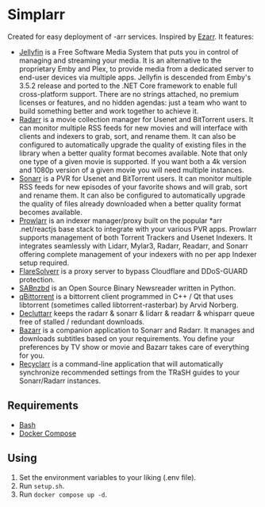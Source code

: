 # Simplarr

Created for easy deployment of -arr services. Inspired by [Ezarr](https://github.com/Luctia/ezarr). It features:
- [Jellyfin](https://jellyfin.org/) is a Free Software Media System that puts you in control of managing and streaming your media. It is an alternative to the proprietary Emby and Plex, to provide media from a dedicated server to end-user devices via multiple apps. Jellyfin is descended from Emby's 3.5.2 release and ported to the .NET Core framework to enable full cross-platform support. There are no strings attached, no premium licenses or features, and no hidden agendas: just a team who want to build something better and work together to achieve it.
- [Radarr](https://radarr.video/) is a movie collection manager for Usenet and BitTorrent users. It can monitor multiple RSS feeds for new movies and will interface with clients and indexers to grab, sort, and rename them. It can also be configured to automatically upgrade the quality of existing files in the library when a better quality format becomes available. Note that only one type of a given movie is supported. If you want both a 4k version and 1080p version of a given movie you will need multiple instances.
- [Sonarr](https://sonarr.tv/) is a PVR for Usenet and BitTorrent users. It can monitor multiple RSS feeds for new episodes of your favorite shows and will grab, sort and rename them. It can also be configured to automatically upgrade the quality of files already downloaded when a better quality format becomes available.
- [Prowlarr](https://prowlarr.com/) is an indexer manager/proxy built on the popular *arr .net/reactjs base stack to integrate with your various PVR apps. Prowlarr supports management of both Torrent Trackers and Usenet Indexers. It integrates seamlessly with Lidarr, Mylar3, Radarr, Readarr, and Sonarr offering complete management of your indexers with no per app Indexer setup required.
- [FlareSolverr](https://github.com/FlareSolverr/FlareSolverr) is a proxy server to bypass Cloudflare and DDoS-GUARD protection.
- [SABnzbd](https://sabnzbd.org/) is an Open Source Binary Newsreader written in Python.
- [qBittorrent](https://www.qbittorrent.org/) is a bittorrent client programmed in C++ / Qt that uses libtorrent (sometimes called libtorrent-rasterbar) by Arvid Norberg.
- [Decluttarr](https://github.com/ManiMatter/decluttarr) keeps the radarr & sonarr & lidarr & readarr & whisparr queue free of stalled / redundant downloads.
- [Bazarr](https://www.bazarr.media/) is a companion application to Sonarr and Radarr. It manages and downloads subtitles based on your requirements. You define your preferences by TV show or movie and Bazarr takes care of everything for you.
- [Recyclarr](https://recyclarr.dev/) is a command-line application that will automatically synchronize recommended settings from the TRaSH guides to your Sonarr/Radarr instances.


## Requirements
- [Bash](http://www.gnu.org/software/bash/)
- [Docker Compose](https://docs.docker.com/compose/)

## Using
1. Set the environment variables to your liking (.env file).
2. Run `setup.sh`.
3. Run `docker compose up -d`.
